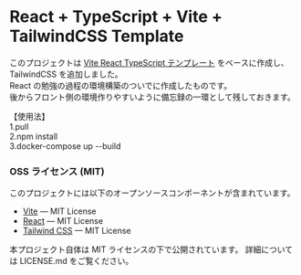# React + TypeScript + Vite + TailwindCSS Template

このプロジェクトは [Vite React TypeScript テンプレート](https://github.com/vitejs/vite/tree/main/packages/create-vite/template-react-ts) をベースに作成し、TailwindCSS を追加しました。  
React の勉強の過程の環境構築のついでに作成したものです。  
後からフロント側の環境作りやすいように備忘録の一環として残しておきます。  

【使用法】  
1.pull  
2.npm install  
3.docker-compose up --build

### OSS ライセンス (MIT)

このプロジェクトには以下のオープンソースコンポーネントが含まれています。

- [Vite](https://github.com/vitejs/vite) — MIT License
- [React](https://github.com/facebook/react) — MIT License
- [Tailwind CSS](https://github.com/tailwindlabs/tailwindcss) — MIT License

本プロジェクト自体は MIT ライセンスの下で公開されています。
詳細については LICENSE.md をご覧ください。


